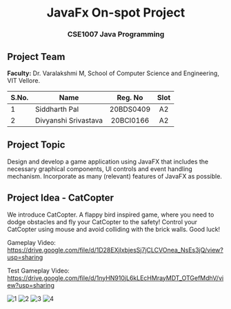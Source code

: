 <h1 align="center"> JavaFx On-spot Project</h1>
<h3 align="center">CSE1007 Java Programming</h3>

## Project Team

**Faculty:** Dr. Varalakshmi M, School of Computer Science and Engineering, VIT Vellore.

|S.No. | Name                 | Reg. No   | Slot |
| -    | ----------------     |:---------:| :--: |
| 1    | Siddharth Pal        | 20BDS0409 |  A2  |
| 2    | Divyanshi Srivastava | 20BCI0166 |  A2  |

## Project Topic

Design and develop a game application using JavaFX that includes the necessary graphical components, UI controls and event handling mechanism. Incorporate as many (relevant) features of JavaFX as possible.

## Project Idea - CatCopter
We introduce CatCopter. A flappy bird inspired game, where you need to dodge obstacles and fly your CatCopter to the safety! Control your CatCopter using mouse and avoid colliding with the brick walls. Good luck!

Gameplay Video:
https://drive.google.com/file/d/1D28EXjlxbjesSj7jCLCVOnea_NsEs3jQ/view?usp=sharing

Test Gameplay Video:
https://drive.google.com/file/d/1nyHN910jL6kLEcHMrayMDT_OTGefMdhV/view?usp=sharing

![1](https://github.com/originalsidd/JavaFx-onSpot-Project/blob/main/media/CatCopter1.png?raw=true)
![2](https://github.com/originalsidd/JavaFx-onSpot-Project/blob/main/media/CatCopter3.png?raw=true)
![3](https://github.com/originalsidd/JavaFx-onSpot-Project/blob/main/media/CatCopter2.png?raw=true)
![4](https://github.com/originalsidd/JavaFx-onSpot-Project/blob/main/media/CatCopter4.png?raw=true)
